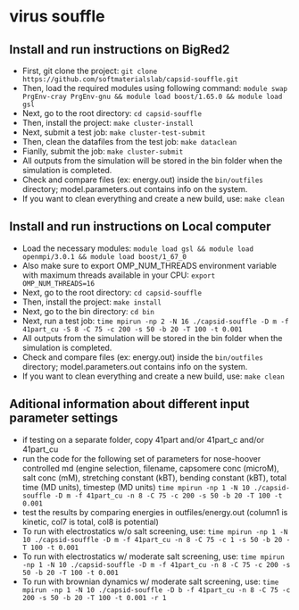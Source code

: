 # virus souffle

## Install and run instructions on BigRed2
* First, git clone the project:
```git clone https://github.com/softmaterialslab/capsid-souffle.git```
* Then, load the required modules using following command:
```module swap PrgEnv-cray PrgEnv-gnu && module load boost/1.65.0 && module load gsl```
* Next, go to the root directory:
 ```cd capsid-souffle```
* Then, install the project:
```make cluster-install```
* Next, submit a test job:
```make cluster-test-submit```
* Then, clean the datafiles from the test job:
```make dataclean```
* Fianlly, submit the job:
```make cluster-submit```
* All outputs from the simulation will be stored in the bin folder when the simulation is completed.
* Check and compare files (ex: energy.out) inside the ```bin/outfiles``` directory; model.parameters.out contains info on the system.
* If you want to clean everything and create a new build, use:
```make clean```

## Install and run instructions on Local computer
* Load the necessary modules:
```module load gsl && module load openmpi/3.0.1 && module load boost/1_67_0```
* Also make sure to export OMP_NUM_THREADS environment variable with maximum threads available in your CPU:
```export OMP_NUM_THREADS=16```
* Next, go to the root directory:
 ```cd capsid-souffle```
* Then, install the project:
```make install```
* Next, go to the bin directory:
 ```cd bin```
* Next, run a test job:
```time mpirun -np 2 -N 16 ./capsid-souffle -D m -f 41part_cu -S 8 -C 75 -c 200 -s 50 -b 20 -T 100 -t 0.001```
* All outputs from the simulation will be stored in the bin folder when the simulation is completed.
* Check and compare files (ex: energy.out) inside the ```bin/outfiles``` directory; model.parameters.out contains info on the system.
* If you want to clean everything and create a new build, use:
```make clean```

## Aditional information about different input parameter settings

* if testing on a separate folder, copy 41part and/or 41part_c and/or 41part_cu
* run the code for the following set of parameters for nose-hoover controlled md (engine selection, filename, capsomere conc (microM), salt conc (mM), stretching constant (kBT), bending constant (kBT), total time (MD units), timestep (MD units)
```time mpirun -np 1 -N 10 ./capsid-souffle -D m -f 41part_cu -n 8 -C 75 -c 200 -s 50 -b 20 -T 100 -t 0.001```
* test the results by comparing energies in outfiles/energy.out (column1 is kinetic, col7 is total, col8 is potential)
* To run with electrostatics w/o salt screening, use:
```time mpirun -np 1 -N 10 ./capsid-souffle -D m -f 41part_cu -n 8 -C 75 -c 1 -s 50 -b 20 -T 100 -t 0.001```
* To run with electrostatics w/ moderate salt screening, use:
```time mpirun -np 1 -N 10 ./capsid-souffle -D m -f 41part_cu -n 8 -C 75 -c 200 -s 50 -b 20 -T 100 -t 0.001```
* To run with brownian dynamics w/ moderate salt screening, use:
```time mpirun -np 1 -N 10 ./capsid-souffle -D b -f 41part_cu -n 8 -C 75 -c 200 -s 50 -b 20 -T 100 -t 0.001 -r 1```
